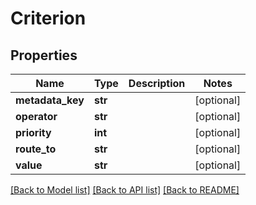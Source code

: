 # Criterion

## Properties
Name | Type | Description | Notes
------------ | ------------- | ------------- | -------------
**metadata_key** | **str** |  | [optional] 
**operator** | **str** |  | [optional] 
**priority** | **int** |  | [optional] 
**route_to** | **str** |  | [optional] 
**value** | **str** |  | [optional] 

[[Back to Model list]](../README.md#documentation-for-models) [[Back to API list]](../README.md#documentation-for-api-endpoints) [[Back to README]](../README.md)

